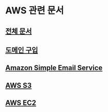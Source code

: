 # AWS 관련 문서
## [전체 문서](../readme.md)
## [도메인 구입](/aws/도메인%20구입.md)
## [Amazon Simple Email Service](aws%20ses.md)
## [AWS S3](aws%20s3.md)
## [AWS EC2](aws%20ec2.md)
